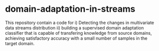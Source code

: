 # domain-adaptation-in-streams

This repository contain a code for
i) Detecting the changes in multivariate data streams distribution 
ii) building a supervised domain adaptation classifier that is capable of transfering knowledge from source domains, achieving satisfactory accuracy with a small number of samples in the target domain.
